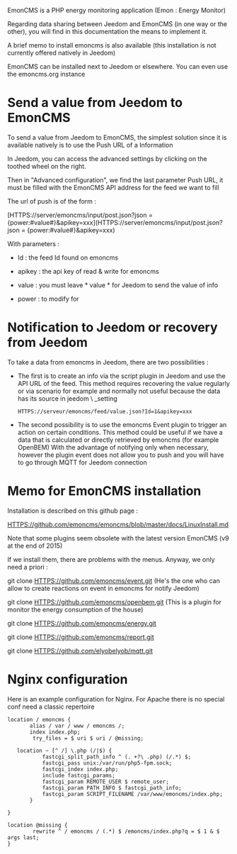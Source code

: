 EmonCMS is a PHP energy monitoring application (Emon :
Energy Monitor)

Regarding data sharing between Jeedom and EmonCMS (in
one way or the other), you will find in this documentation the means
to implement it.

A brief memo to install emoncms is also available (this
installation is not currently offered natively in Jeedom)

EmonCMS can be installed next to Jeedom or elsewhere. You can
even use the emoncms.org instance

Send a value from Jeedom to EmonCMS 
=========================================

To send a value from Jeedom to EmonCMS, the simplest solution
since it is available natively is to use the Push URL of a
Information

In Jeedom, you can access the advanced settings by clicking on the
toothed wheel on the right.

Then in "Advanced configuration", we find the last parameter
Push URL, it must be filled with the EmonCMS API address for the feed
we want to fill

The url of push is of the form :

[HTTPS://server/emoncms/input/post.json?json = {power:\#value\#}&apikey=xxx](HTTPS://server/emoncms/input/post.json?json = {power:#value#}&apikey=xxx)

With parameters :

-   Id : the feed Id found on emoncms

-   apikey : the api key of read & write for emoncms

-   value : you must leave * value * for Jeedom to send the
    value of info

-   power : to modify for

Notification to Jeedom or recovery from Jeedom 
======================================================

To take a data from emoncms in Jeedom, there are two possibilities
:

-   The first is to create an info via the script plugin in Jeedom
    and use the API URL of the feed. This method requires recovering
    the value regularly or via scenario for example and normally
    not useful because the data has its source in jeedom \ _setting

        HTTPS://serveur/emoncms/feed/value.json?Id=1&apikey=xxx

-   The second possibility is to use the emoncms Event plugin
    to trigger an action on certain conditions. This method
    could be useful if we have a data that is calculated or
    directly retrieved by emoncms (for example OpenBEM) With
    the advantage of notifying only when necessary, however the plugin
    event does not allow you to push and you will have to go through MQTT
    for Jeedom connection

Memo for EmonCMS installation 
================================

Installation is described on this github page :

<HTTPS://github.com/emoncms/emoncms/blob/master/docs/LinuxInstall.md>

Note that some plugins seem obsolete with the latest version
EmonCMS (v9 at the end of 2015)

If we install them, there are problems with the menus. Anyway,
we only need a priori :

git clone <HTTPS://github.com/emoncms/event.git> (He's the one who can
allow to create reactions on event in emoncms for
notify Jeedom)

git clone <HTTPS://github.com/emoncms/openbem.git> (This is a plugin for
monitor the energy consumption of the house)

git clone <HTTPS://github.com/emoncms/energy.git>

git clone <HTTPS://github.com/emoncms/report.git>

git clone <HTTPS://github.com/elyobelyob/mqtt.git>

Nginx configuration 
===================

Here is an example configuration for Nginx. For Apache there is no
special conf need a classic repertoire

    location / emoncms {
           alias / var / www / emoncms /;
           index index.php;
            try_files = $ uri $ uri / @missing;

       location ~ [^ /] \.php (/|$) {
               fastcgi_split_path_info ^ (. +?\ .php) (/.*) $;
               fastcgi_pass unix:/var/run/php5-fpm.sock;
               fastcgi_index index.php;
               include fastcgi_params;
               fastcgi_param REMOTE_USER $ remote_user;
               fastcgi_param PATH_INFO $ fastcgi_path_info;
               fastcgi_param SCRIPT_FILENAME /var/www/emoncms/index.php;
           }

    }

    location @missing {
            rewrite ^ / emoncms / (.*) $ /emoncms/index.php?q = $ 1 & $ args last;
    }
